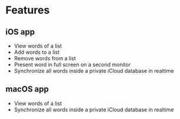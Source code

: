 # Features

## iOS app

- View words of a list
- Add words to a list
- Remove words from a list
- Present word in full screen on a second monitor
- Synchronize all words inside a private iCloud database in realtime

## macOS app

- View words of a list
- Synchronize all words inside a private iCloud database in realtime
